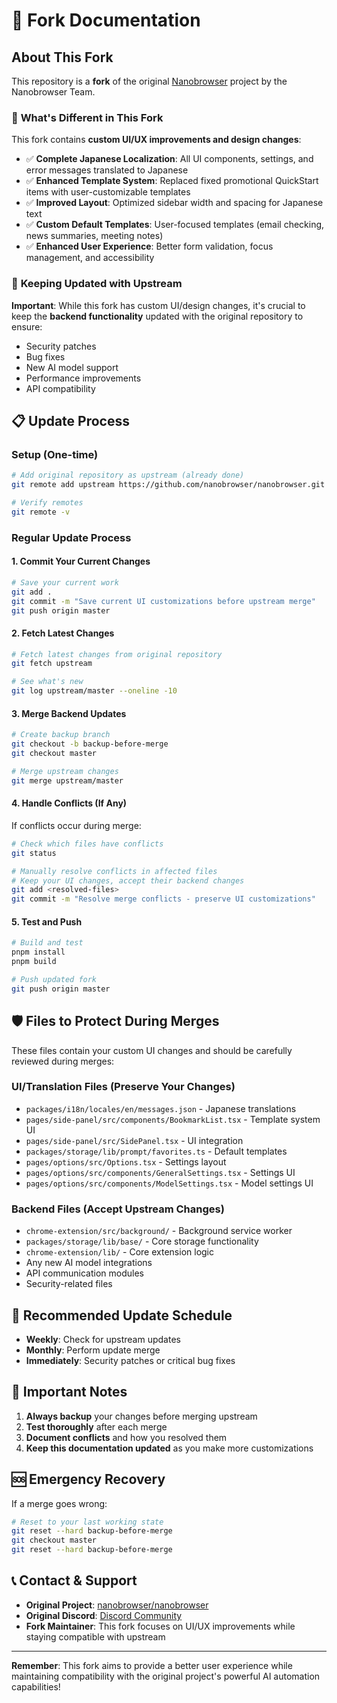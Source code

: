# 🍴 Fork Documentation

## About This Fork

This repository is a **fork** of the original [Nanobrowser](https://github.com/nanobrowser/nanobrowser) project by the Nanobrowser Team.

### 🎨 **What's Different in This Fork**

This fork contains **custom UI/UX improvements and design changes**:

- ✅ **Complete Japanese Localization**: All UI components, settings, and error messages translated to Japanese
- ✅ **Enhanced Template System**: Replaced fixed promotional QuickStart items with user-customizable templates
- ✅ **Improved Layout**: Optimized sidebar width and spacing for Japanese text
- ✅ **Custom Default Templates**: User-focused templates (email checking, news summaries, meeting notes)
- ✅ **Enhanced User Experience**: Better form validation, focus management, and accessibility

### 🔄 **Keeping Updated with Upstream**

**Important**: While this fork has custom UI/design changes, it's crucial to keep the **backend functionality** updated with the original repository to ensure:
- Security patches
- Bug fixes  
- New AI model support
- Performance improvements
- API compatibility

## 📋 **Update Process**

### **Setup (One-time)**
```bash
# Add original repository as upstream (already done)
git remote add upstream https://github.com/nanobrowser/nanobrowser.git

# Verify remotes
git remote -v
```

### **Regular Update Process**

#### **1. Commit Your Current Changes**
```bash
# Save your current work
git add .
git commit -m "Save current UI customizations before upstream merge"
git push origin master
```

#### **2. Fetch Latest Changes**
```bash
# Fetch latest changes from original repository
git fetch upstream

# See what's new
git log upstream/master --oneline -10
```

#### **3. Merge Backend Updates**
```bash
# Create backup branch
git checkout -b backup-before-merge
git checkout master

# Merge upstream changes
git merge upstream/master
```

#### **4. Handle Conflicts (If Any)**
If conflicts occur during merge:
```bash
# Check which files have conflicts
git status

# Manually resolve conflicts in affected files
# Keep your UI changes, accept their backend changes
git add <resolved-files>
git commit -m "Resolve merge conflicts - preserve UI customizations"
```

#### **5. Test and Push**
```bash
# Build and test
pnpm install
pnpm build

# Push updated fork
git push origin master
```

## 🛡️ **Files to Protect During Merges**

These files contain your custom UI changes and should be carefully reviewed during merges:

### **UI/Translation Files (Preserve Your Changes)**
- `packages/i18n/locales/en/messages.json` - Japanese translations
- `pages/side-panel/src/components/BookmarkList.tsx` - Template system UI
- `pages/side-panel/src/SidePanel.tsx` - UI integration
- `packages/storage/lib/prompt/favorites.ts` - Default templates
- `pages/options/src/Options.tsx` - Settings layout
- `pages/options/src/components/GeneralSettings.tsx` - Settings UI
- `pages/options/src/components/ModelSettings.tsx` - Model settings UI

### **Backend Files (Accept Upstream Changes)**
- `chrome-extension/src/background/` - Background service worker
- `packages/storage/lib/base/` - Core storage functionality  
- `chrome-extension/lib/` - Core extension logic
- Any new AI model integrations
- API communication modules
- Security-related files

## 📅 **Recommended Update Schedule**

- **Weekly**: Check for upstream updates
- **Monthly**: Perform update merge
- **Immediately**: Security patches or critical bug fixes

## 🚨 **Important Notes**

1. **Always backup** your changes before merging upstream
2. **Test thoroughly** after each merge
3. **Document conflicts** and how you resolved them
4. **Keep this documentation updated** as you make more customizations

## 🆘 **Emergency Recovery**

If a merge goes wrong:
```bash
# Reset to your last working state
git reset --hard backup-before-merge
git checkout master
git reset --hard backup-before-merge
```

## 📞 **Contact & Support**

- **Original Project**: [nanobrowser/nanobrowser](https://github.com/nanobrowser/nanobrowser)
- **Original Discord**: [Discord Community](https://discord.gg/NN3ABHggMK)
- **Fork Maintainer**: This fork focuses on UI/UX improvements while staying compatible with upstream

---

**Remember**: This fork aims to provide a better user experience while maintaining compatibility with the original project's powerful AI automation capabilities! 